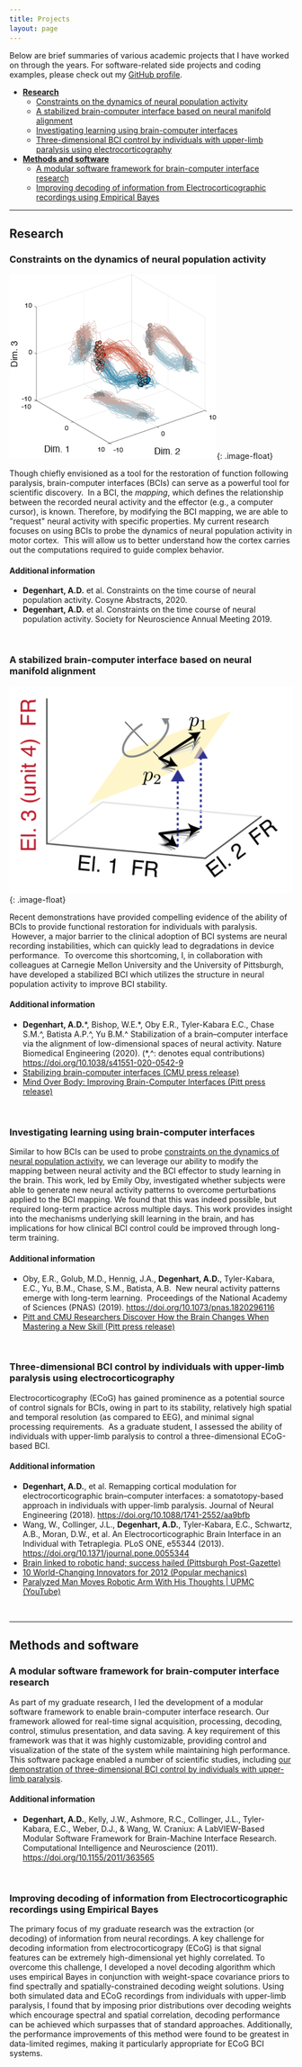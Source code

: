 ```yaml
---
title: Projects
layout: page
---
```


<style type="text/css">
.image-float {
  display: block;
  margin-left: 15px;
  margin-right: 15px;
  margin-top: 15px;
  margin-bottom: 15px;
  width: 300px;
  float: right;
}
</style>

Below are brief summaries of various academic projects that I have worked on through the years.  For software-related side projects and coding examples, please check out my [GitHub profile](https://github.com/alandegenhart).

- [**Research**](#research)
	- [Constraints on the dynamics of neural population activity](#constraints-on-the-dynamics-of-neural-population-activity)
	- [A stabilized brain-computer interface based on neural manifold alignment](#a-stabilized-brain-computer-interface-based-on-neural-manifold-alignment)
	- [Investigating learning using brain-computer interfaces](#investigating-learning-using-brain-computer-interfaces)
	- [Three-dimensional BCI control by individuals with upper-limb paralysis using electrocorticography](#three-dimensional-bci-control-by-individuals-with-upper-limb-paralysis-using-electrocorticography)
- [**Methods and software**](#methods-and-software)
	- [A modular software framework for brain-computer interface research](#a-modular-software-framework-for-brain-computer-interface-research)
	- [Improving decoding of information from Electrocorticographic recordings using Empirical Bayes](#improving-decoding-of-information-from-electrocorticographic-recordings-using-empirical-bayes)

---

## Research

### Constraints on the dynamics of neural population activity

![Asymmetry](/assets/EL_IntRotProj.png){: .image-float}

Though chiefly envisioned as a tool for the restoration of function following paralysis, brain-computer interfaces (BCIs) can serve as a powerful tool for scientific discovery.  In a BCI, the *mapping*, which defines the relationship between the recorded neural activity and the effector (e.g., a computer cursor), is known. Therefore, by modifying the BCI mapping, we are able to "request" neural activity with specific properties.  My current research focuses on using BCIs to probe the dynamics of neural population activity in motor cortex.  This will allow us to better understand how the cortex carries out the computations required to guide complex behavior.

#### Additional information
- **Degenhart, A.D.** et al. Constraints on the time course of neural population activity. Cosyne Abstracts, 2020.
- **Degenhart, A.D.** et al. Constraints on the time course of neural population activity. Society for Neuroscience Annual Meeting 2019.

<br>

### A stabilized brain-computer interface based on neural manifold alignment

![Asymmetry](/assets/StabilizedBCI_Align.png){: .image-float}

Recent demonstrations have provided compelling evidence of the ability of BCIs to provide functional restoration for individuals with paralysis.  However, a major barrier to the clinical adoption of BCI systems are neural recording instabilities, which can quickly lead to degradations in device performance.  To overcome this shortcoming, I, in collaboration with colleagues at Carnegie Mellon University and the University of Pittsburgh, have developed a stabilized BCI which utilizes the structure in neural population activity to improve BCI stability.

#### Additional information
- **Degenhart, A.D.**\*, Bishop, W.E.\*, Oby E.R., Tyler-Kabara E.C., Chase S.M.^, Batista A.P.^, Yu B.M.^ Stabilization of a brain–computer interface via the alignment of low-dimensional spaces of neural activity. Nature Biomedical Engineering (2020). (\*,^: denotes equal contributions) <https://doi.org/10.1038/s41551-020-0542-9>
- [Stabilizing brain-computer interfaces (CMU press release)](https://engineering.cmu.edu/news-events/news/2020/04/20-bci-recalibration.html)
- [Mind Over Body: Improving Brain-Computer Interfaces (Pitt press release)](https://www.pittwire.pitt.edu/news/mind-over-body-search-stronger-brain-computer-interfaces)

<br>

### Investigating learning using brain-computer interfaces

Similar to how BCIs can be used to probe [constraints on the dynamics of neural population activity](#constraints-on-the-dynamics-of-neural-population-activity), we can leverage our ability to modify the mapping between neural activity and the BCI effector to study learning in the brain.  This work, led by Emily Oby, investigated whether subjects were able to generate new neural activity patterns to overcome perturbations applied to the BCI mapping.  We found that this was indeed possible, but required long-term practice across multiple days.  This work provides insight into the mechanisms underlying skill learning in the brain, and has implications for how clinical BCI control could be improved through long-term training.

#### Additional information
- Oby, E.R., Golub, M.D., Hennig, J.A., **Degenhart, A.D.**, Tyler-Kabara, E.C., Yu, B.M., Chase, S.M., Batista, A.B.  New neural activity patterns emerge with long-term learning.  Proceedings of the National Academy of Sciences (PNAS) (2019). <https://doi.org/10.1073/pnas.1820296116>
- [Pitt and CMU Researchers Discover How the Brain Changes When Mastering a New Skill (Pitt press release)](https://www.engineering.pitt.edu/News/2019/CNBC-PNAS/)

<br>

### Three-dimensional BCI control by individuals with upper-limb paralysis using electrocorticography

Electrocorticography (ECoG) has gained prominence as a potential source of control signals for BCIs, owing in part to its stability, relatively high spatial and temporal resolution (as compared to EEG), and minimal signal processing requirements.  As a graduate student, I assessed the ability of individuals with upper-limb paralysis to control a three-dimensional ECoG-based BCI.

#### Additional information
- **Degenhart, A.D.**, et al. Remapping cortical modulation for electrocorticographic brain–computer interfaces: a somatotopy-based approach in individuals with upper-limb paralysis. Journal of Neural Engineering (2018). <https://doi.org/10.1088/1741-2552/aa9bfb>
- Wang, W., Collinger, J.L., **Degenhart, A.D.**, Tyler-Kabara, E.C., Schwartz, A.B., Moran, D.W., et al. An Electrocorticographic Brain Interface in an Individual with Tetraplegia. PLoS ONE, e55344 (2013). <https://doi.org/10.1371/journal.pone.0055344>
- [Brain linked to robotic hand; success hailed (Pittsburgh Post-Gazette)](https://www.post-gazette.com/neighborhoods-city/2011/10/10/Brain-linked-to-robotic-hand-success-hailed/stories/201110100221)
- [10 World-Changing Innovators for 2012 (Popular mechanics)](https://www.popularmechanics.com/technology/g978/10-world-changing-innovators-for-2012/?slide=7)
- [Paralyzed Man Moves Robotic Arm With His Thoughts | UPMC (YouTube)](https://www.youtube.com/watch?v=yff20TlHv34)

<br>

---  

## Methods and software

### A modular software framework for brain-computer interface research

As part of my graduate research, I led the development of a modular software framework to enable brain-computer interface research.  Our framework allowed for real-time signal acquisition, processing, decoding, control, stimulus presentation, and data saving.  A key requirement of this framework was that it was highly customizable, providing control and visualization of the state of the system while maintaining high performance.  This software package enabled a number of scientific studies, including [our demonstration of three-dimensional BCI control by individuals with upper-limb paralysis](#three-dimensional-bci-control-by-individuals-with-upper-limb-paralysis-using-electrocorticography).

#### Additional information
- **Degenhart, A.D.**, Kelly, J.W., Ashmore, R.C., Collinger, J.L., Tyler-Kabara, E.C., Weber, D.J., & Wang, W. Craniux: A LabVIEW-Based Modular Software Framework for Brain-Machine Interface Research. Computational Intelligence and Neuroscience (2011). <https://doi.org/10.1155/2011/363565>

<br>

### Improving decoding of information from Electrocorticographic recordings using Empirical Bayes

The primary focus of my graduate research was the extraction (or decoding) of information from neural recordings.  A key challenge for decoding information from electrocorticograpy (ECoG) is that signal features can be extremely high-dimensional yet highly correlated. To overcome this challenge, I developed a novel decoding algorithm which uses empirical Bayes in conjunction with weight-space covariance priors to find spectrally and spatially-constrained decoding weight solutions. Using both simulated data and ECoG recordings from individuals with upper-limb paralysis, I found that by imposing prior distributions over decoding weights which encourage spectral and spatial correlation, decoding performance can be achieved which surpasses that of standard approaches. Additionally, the performance improvements of this method were found to be greatest in data-limited regimes, making it particularly appropriate for ECoG BCI systems.

